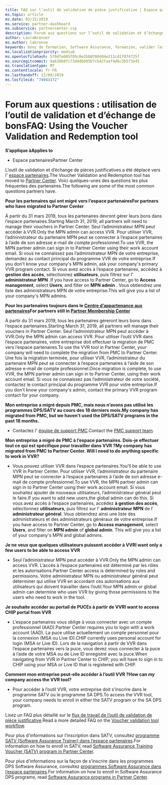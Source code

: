 ```yaml
---
title: FAQ sur l’outil de validation de pièce justificative | Espace partenaires
ms.topic: article
ms.date: 03/15/2019
ms.service: partner-dashboard
ms.subservice: partnercenter-csp
description: Forum aux questions sur l’outil de validation et d’échange de bons, y compris des informations sur la migration, la demande et le contrôle de l’accès, et bien plus encore.
author: LauraBrenner
ms.author: labrenne
keywords: bons de formation, Software Assurance, formation, valider les chèques-cadeaux, réserver un cadeau
ms.localizationpriority: medium
ms.openlocfilehash: 570d7e605f05c0e2bb0700dd4e211cd1f074725f
ms.sourcegitcommit: 9a628b8fc73d4db995b7cb42faaf4d6c3b573e45
ms.translationtype: MT
ms.contentlocale: fr-FR
ms.lasthandoff: 12/09/2019
ms.locfileid: "74943172"
---
```

# <a name="faq-using-the-voucher-validation-and-redemption-tool"></a><span data-ttu-id="9b2f8-104">Forum aux questions : utilisation de l’outil de validation et d’échange de bons</span><span class="sxs-lookup"><span data-stu-id="9b2f8-104">FAQ: Using the Voucher Validation and Redemption tool</span></span> 

<span data-ttu-id="9b2f8-105">**S’applique à**</span><span class="sxs-lookup"><span data-stu-id="9b2f8-105">**Applies to**</span></span>

- <span data-ttu-id="9b2f8-106">Espace partenaires</span><span class="sxs-lookup"><span data-stu-id="9b2f8-106">Partner Center</span></span>

<span data-ttu-id="9b2f8-107">L’outil de validation et d’échange de pièces justificatives a été déplacé vers l' [espace partenaires](https://partner.microsoft.com/pcv/dashboard/overview).</span><span class="sxs-lookup"><span data-stu-id="9b2f8-107">The Voucher Validation and Redemption tool has moved to [Partner Center](https://partner.microsoft.com/pcv/dashboard/overview).</span></span> <span data-ttu-id="9b2f8-108">Voici quelques-unes des questions les plus fréquentes des partenaires.</span><span class="sxs-lookup"><span data-stu-id="9b2f8-108">The following are some of the most common questions partners have.</span></span> 

<span data-ttu-id="9b2f8-109">**Pour les partenaires qui ont migré vers l’espace partenaires**</span><span class="sxs-lookup"><span data-stu-id="9b2f8-109">**For partners who have migrated to Partner Center**</span></span>

 <span data-ttu-id="9b2f8-110">À partir du 31 mars 2019, tous les partenaires devront gérer leurs bons dans l’espace partenaires.</span><span class="sxs-lookup"><span data-stu-id="9b2f8-110">Starting March 31, 2019, all partners will need to manage their vouchers in Partner Center.</span></span> <span data-ttu-id="9b2f8-111">Seul l’administrateur MPN peut accéder à VVR.</span><span class="sxs-lookup"><span data-stu-id="9b2f8-111">Only the MPN admin can access VVR.</span></span> <span data-ttu-id="9b2f8-112">Pour utiliser VVR, l’administrateur du partenaire MPN peut se connecter à l’espace partenaires à l’aide de son adresse e-mail de compte professionnel.</span><span class="sxs-lookup"><span data-stu-id="9b2f8-112">To use VVR, the MPN partner admin can sign in to Partner Center using their work account email.</span></span> <span data-ttu-id="9b2f8-113">Si vous ne connaissez pas l’administrateur MPN de votre entreprise, demandez au contact principal du programme VVR de votre entreprise.</span><span class="sxs-lookup"><span data-stu-id="9b2f8-113">If you don't know your company's MPN admin, ask your company's primary VVR program contact.</span></span>  <span data-ttu-id="9b2f8-114">Si vous avez accès à l’espace partenaires, accédez à **gestion des accès**, sélectionnez **utilisateurs**, puis filtrez sur l' **administrateur MPN** .</span><span class="sxs-lookup"><span data-stu-id="9b2f8-114">If you have access to Partner Center, go to **Access management**, select **Users**, and filter on **MPN admin** .</span></span> <span data-ttu-id="9b2f8-115">Vous obtiendrez une liste des administrateurs MPN de votre entreprise.</span><span class="sxs-lookup"><span data-stu-id="9b2f8-115">This will give you a list of your company's MPN admins.</span></span>  

<span data-ttu-id="9b2f8-116">**Pour les partenaires toujours dans le [Centre d’appartenance aux partenaires](https://partner.microsoft.com/)**</span><span class="sxs-lookup"><span data-stu-id="9b2f8-116">**For partners still in [Partner Membership Center](https://partner.microsoft.com/)**</span></span>

<span data-ttu-id="9b2f8-117">À partir du 31 mars 2019, tous les partenaires géreront leurs bons dans l’espace partenaires.</span><span class="sxs-lookup"><span data-stu-id="9b2f8-117">Starting March 31, 2019, all partners will manage their vouchers in Partner Center.</span></span> <span data-ttu-id="9b2f8-118">Seul l’administrateur MPN peut accéder à VVR.</span><span class="sxs-lookup"><span data-stu-id="9b2f8-118">Only the MPN admin can access VVR.</span></span> <span data-ttu-id="9b2f8-119">Pour utiliser l’outil VVR dans l’espace partenaires, votre entreprise doit effectuer la migration de PMC vers l’espace partenaires.</span><span class="sxs-lookup"><span data-stu-id="9b2f8-119">To use the VVR tool in Partner Center, your company will need to complete the migration from PMC to Partner Center.</span></span> <span data-ttu-id="9b2f8-120">Une fois la migration terminée, pour utiliser VVR, l’administrateur du partenaire MPN peut se connecter à l’espace partenaires à l’aide de son adresse e-mail de compte professionnel.</span><span class="sxs-lookup"><span data-stu-id="9b2f8-120">Once migration is complete, to use VVR, the MPN partner admin can sign in to Partner Center, using their work account email.</span></span> <span data-ttu-id="9b2f8-121">Si vous ne connaissez pas l’administrateur de votre société, contactez le contact principal du programme VVR pour votre entreprise.</span><span class="sxs-lookup"><span data-stu-id="9b2f8-121">If you don't know your company's admin, contact the primary VVR program contact for your company.</span></span>  


<span data-ttu-id="9b2f8-122">**Mon entreprise a migré depuis PMC, mais nous n’avons pas utilisé les programmes DPS/SATV au cours des 18 derniers mois.**</span><span class="sxs-lookup"><span data-stu-id="9b2f8-122">**My company has migrated from PMC, but we haven't used the DPS/SATV programs in the past 18 months.**</span></span>

- <span data-ttu-id="9b2f8-123">Contactez l' [équipe de support PMC](mailto:proghelp@microsoft.com).</span><span class="sxs-lookup"><span data-stu-id="9b2f8-123">Contact the [PMC support team](mailto:proghelp@microsoft.com).</span></span> 


<span data-ttu-id="9b2f8-124">**Mon entreprise a migré de PMC à l’espace partenaires. Dois-je effectuer tout ce qui est spécifique pour travailler dans VVR ?**</span><span class="sxs-lookup"><span data-stu-id="9b2f8-124">**My company has migrated from PMC to Partner Center. Will I need to do anything specific to work in VVR?**</span></span> 

- <span data-ttu-id="9b2f8-125">Vous pouvez utiliser VVR dans l’espace partenaires.</span><span class="sxs-lookup"><span data-stu-id="9b2f8-125">You'll be able to use VVR in Partner Center.</span></span>  <span data-ttu-id="9b2f8-126">Pour utiliser VVR, l’administrateur du partenaire MPN peut se connecter à l’espace partenaires à l’aide de son adresse e-mail de compte professionnel.</span><span class="sxs-lookup"><span data-stu-id="9b2f8-126">To use VVR, the MPN partner admin can sign in to Partner Center using their work account email.</span></span> <span data-ttu-id="9b2f8-127">Si vous souhaitez ajouter de nouveaux utilisateurs, l’administrateur général peut le faire.</span><span class="sxs-lookup"><span data-stu-id="9b2f8-127">If you want to add new users,the global admin can do this.</span></span> <span data-ttu-id="9b2f8-128">Si vous avez accès à l’espace partenaires, accédez **à gestion des accès**, sélectionnez **utilisateurs**, puis filtrez sur l' **administrateur MPN** de l' **administrateur général**. Vous obtiendrez ainsi une liste des administrateurs et des administrateurs généraux de votre entreprise.</span><span class="sxs-lookup"><span data-stu-id="9b2f8-128">If you have access to Partner Center, go to **Access management**, select **Users**, and filter on **MPN admin** of **global admin**. This will give you a list of your company's MPN and global admins.</span></span>  

<span data-ttu-id="9b2f8-129">**Je ne veux que quelques utilisateurs puissent accéder à VVR**</span><span class="sxs-lookup"><span data-stu-id="9b2f8-129">**I want only a few users to be able to access VVR**</span></span>

- <span data-ttu-id="9b2f8-130">Seul l’administrateur MPN peut accéder à VVR.</span><span class="sxs-lookup"><span data-stu-id="9b2f8-130">Only the MPN admin can access VVR.</span></span> <span data-ttu-id="9b2f8-131">L’accès à l’espace partenaires est déterminé par les rôles et les autorisations.</span><span class="sxs-lookup"><span data-stu-id="9b2f8-131">Partner Center access is determined by roles and permissions.</span></span> <span data-ttu-id="9b2f8-132">Votre administrateur MPN ou administrateur général peut déterminer qui utilise VVR en accordant ces autorisations aux utilisateurs qui doivent travailler dans l’outil.</span><span class="sxs-lookup"><span data-stu-id="9b2f8-132">Your MPN admin or global admin can determine who uses VVR by giving those permissions to the users who need to work in the tool.</span></span>

<span data-ttu-id="9b2f8-133">**Je souhaite accéder au portail de PUCEs à partir de VVR**</span><span class="sxs-lookup"><span data-stu-id="9b2f8-133">**I want to access CHIP portal from VVR**</span></span>

- <span data-ttu-id="9b2f8-134">L’espace partenaires vous oblige à vous connecter avec un compte professionnel (AAD).</span><span class="sxs-lookup"><span data-stu-id="9b2f8-134">Partner Center requires you to login with a work account (AAD).</span></span>  <span data-ttu-id="9b2f8-135">La puce utilise actuellement un compte personnel pour la connexion (MSA ou Live ID).</span><span class="sxs-lookup"><span data-stu-id="9b2f8-135">CHIP currently uses personal account for login (MSA or Live ID).</span></span>  <span data-ttu-id="9b2f8-136">Lors de la navigation à partir de VVR dans l’espace partenaires vers la puce, vous devez vous connecter à la puce à l’aide de votre MSA ou de Live ID enregistré avec la puce.</span><span class="sxs-lookup"><span data-stu-id="9b2f8-136">When navigating from VVR in Partner Center to CHIP, you will have to sign in to CHIP using your MSA or Live ID that is registered with CHIP.</span></span>

<span data-ttu-id="9b2f8-137">**Comment mon entreprise peut-elle accéder à l’outil VVR ?**</span><span class="sxs-lookup"><span data-stu-id="9b2f8-137">**How can my company access the VVR tool?**</span></span>

- <span data-ttu-id="9b2f8-138">Pour accéder à l’outil VVR, votre entreprise doit s’inscrire dans le programme SATV ou le programme SA DPS.</span><span class="sxs-lookup"><span data-stu-id="9b2f8-138">To access the VVR tool, your company needs to enroll in either the SATV program or the SA DPS program.</span></span>

<span data-ttu-id="9b2f8-139">Lisez un FAQ plus détaillé sur le [flux de travail de l’outil de validation de pièce justificative](https://query.prod.cms.rt.microsoft.com/cms/api/am/binary/RE3kz5o).</span><span class="sxs-lookup"><span data-stu-id="9b2f8-139">Read a more detailed FAQ on the [Voucher validation tool workflow](https://query.prod.cms.rt.microsoft.com/cms/api/am/binary/RE3kz5o).</span></span>

<span data-ttu-id="9b2f8-140">Pour plus d’informations sur l’inscription dans SATV, consultez [programme SATV (Software Assurance Trainer) dans l’espace partenaires](software-assurance-satv.md).</span><span class="sxs-lookup"><span data-stu-id="9b2f8-140">For information on how to enroll in SATV, read [Software Assurance Training Voucher (SATV) program in Partner Center](software-assurance-satv.md).</span></span>

<span data-ttu-id="9b2f8-141">Pour plus d’informations sur la façon de s’inscrire dans les programmes DPS Software Assurance, consultez [programmes Software Assurance dans l’espace partenaires](software-assurance-dps.md).</span><span class="sxs-lookup"><span data-stu-id="9b2f8-141">For information on how to enroll in Software Assurance DPS programs, read [Software Assurance programs in Partner Center](software-assurance-dps.md).</span></span>
